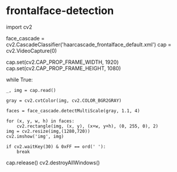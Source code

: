 # frontalface-detection

import cv2

face_cascade = cv2.CascadeClassifier('haarcascade_frontalface_default.xml')
cap = cv2.VideoCapture(0)

cap.set(cv2.CAP_PROP_FRAME_WIDTH, 1920)
cap.set(cv2.CAP_PROP_FRAME_HEIGHT, 1080)

while True: 

    _, img = cap.read()

    gray = cv2.cvtColor(img, cv2.COLOR_BGR2GRAY)

    faces = face_cascade.detectMultiScale(gray, 1.1, 4)

    for (x, y, w, h) in faces:
        cv2.rectangle(img, (x, y), (x+w, y+h), (0, 255, 0), 2)
    img = cv2.resize(img,(1280,720))
    cv2.imshow('img', img)

    if cv2.waitKey(30) & 0xFF == ord(' '):
        break

cap.release() 
cv2.destroyAllWindows() 

       



